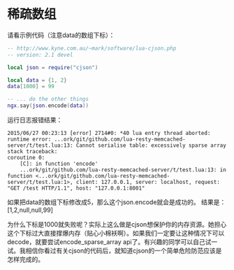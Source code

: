 # 稀疏数组

请看示例代码（注意data的数组下标）：

```lua
-- http://www.kyne.com.au/~mark/software/lua-cjson.php
-- version: 2.1 devel

local json = require("cjson")

local data = {1, 2}
data[1000] = 99

-- ... do the other things
ngx.say(json.encode(data))
```

运行日志报错结果：

```
2015/06/27 00:23:13 [error] 2714#0: *40 lua entry thread aborted: runtime error: ...ork/git/github.com/lua-resty-memcached-server/t/test.lua:13: Cannot serialise table: excessively sparse array
stack traceback:
coroutine 0:
    [C]: in function 'encode'
    ...ork/git/github.com/lua-resty-memcached-server/t/test.lua:13: in function <...ork/git/github.com/lua-resty-memcached-server/t/test.lua:1>, client: 127.0.0.1, server: localhost, request: "GET /test HTTP/1.1", host: "127.0.0.1:8001"
```

如果把data的数组下标修改成5，那么这个json.encode就会是成功的。
结果是：[1,2,null,null,99]

为什么下标是1000就失败呢？实际上这么做是cjson想保护你的内存资源。她担心这个下标过大直接撑爆内存（贴心小棉袄啊）。如果我们一定要让这种情况下可以decode，就要尝试encode_sparse_array api了。有兴趣的同学可以自己试一试。我相信你看过有关cjson的代码后，就知道cjson的一个简单危险防范应该是怎样完成的。
